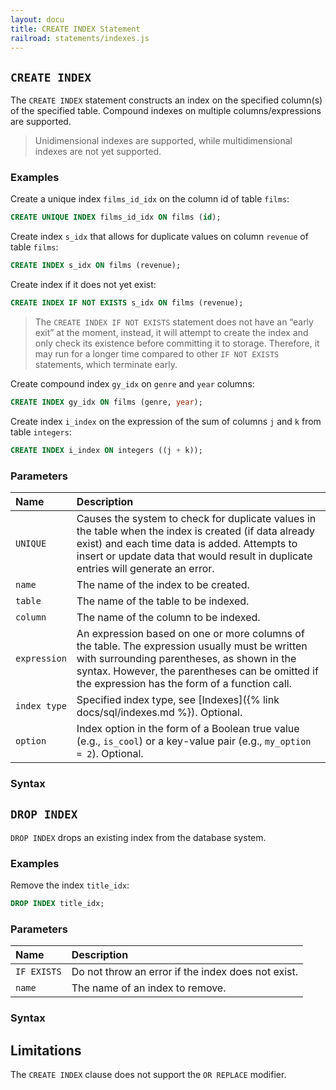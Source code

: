 ```yaml
---
layout: docu
title: CREATE INDEX Statement
railroad: statements/indexes.js
---
```


## `CREATE INDEX`

The `CREATE INDEX` statement constructs an index on the specified column(s) of the specified table. Compound indexes on multiple columns/expressions are supported.

> Unidimensional indexes are supported, while multidimensional indexes are not yet supported.

### Examples

Create a unique index `films_id_idx` on the column id of table `films`:

```sql
CREATE UNIQUE INDEX films_id_idx ON films (id);
```

Create index `s_idx` that allows for duplicate values on column `revenue` of table `films`:

```sql
CREATE INDEX s_idx ON films (revenue);
```

Create index if it does not yet exist:

```sql
CREATE INDEX IF NOT EXISTS s_idx ON films (revenue);
```

> The `CREATE INDEX IF NOT EXISTS` statement does not have an “early exit” at the moment, instead, it will attempt to create the index and only check its existence before committing it to storage. Therefore, it may run for a longer time compared to other `IF NOT EXISTS` statements, which terminate early.

Create compound index `gy_idx` on `genre` and `year` columns:

```sql
CREATE INDEX gy_idx ON films (genre, year);
```

Create index `i_index` on the expression of the sum of columns `j` and `k` from table `integers`:

```sql
CREATE INDEX i_index ON integers ((j + k));
```

### Parameters

| Name | Description |
|:-|:-----|
| `UNIQUE` | Causes the system to check for duplicate values in the table when the index is created (if data already exist) and each time data is added. Attempts to insert or update data that would result in duplicate entries will generate an error. |
| `name` | The name of the index to be created. |
| `table` | The name of the table to be indexed. |
| `column` | The name of the column to be indexed. |
| `expression` | An expression based on one or more columns of the table. The expression usually must be written with surrounding parentheses, as shown in the syntax. However, the parentheses can be omitted if the expression has the form of a function call. |
| `index type` | Specified index type, see [Indexes]({% link docs/sql/indexes.md %}). Optional. |
| `option` | Index option in the form of a Boolean true value (e.g., `is_cool`) or a key-value pair (e.g., `my_option = 2`). Optional. |

### Syntax

<div id="rrdiagram1"></div>

## `DROP INDEX`

`DROP INDEX` drops an existing index from the database system.

### Examples

Remove the index `title_idx`:

```sql
DROP INDEX title_idx;
```

### Parameters

| Name | Description |
|:---|:---|
| `IF EXISTS` | Do not throw an error if the index does not exist. |
| `name` | The name of an index to remove. |

### Syntax

<div id="rrdiagram2"></div>

## Limitations

The `CREATE INDEX` clause does not support the `OR REPLACE` modifier.
